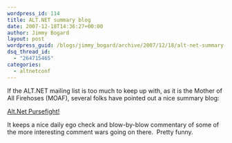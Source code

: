 ```yaml
---
wordpress_id: 114
title: ALT.NET summary blog
date: 2007-12-18T14:36:27+00:00
author: Jimmy Bogard
layout: post
wordpress_guid: /blogs/jimmy_bogard/archive/2007/12/18/alt-net-summary-blog.aspx
dsq_thread_id:
  - "264715465"
categories:
  - altnetconf
---
```

If the ALT.NET mailing list is too much to keep up with, as it is the Mother of All Firehoses (MOAF), several folks have pointed out a nice summary blog:

[Alt.Net Pursefight!](http://altnetpursefight.blogspot.com/)

It keeps a nice daily ego check and blow-by-blow commentary of some of the more interesting comment wars going on there.&nbsp; Pretty funny.